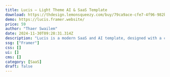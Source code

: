 ```yaml
---
title: Lucis — Light Theme AI & SaaS Template
download: https://thdesign.lemonsqueezy.com/buy/79ca9ace-cfe7-4f96-982b-d952de528899
demo: https://lucis.framer.website/
price: 59
author: "Thaer Swailem"
date: 2024-11-30T09:28:31.314Z
description: "Lucis is a modern SaaS and AI template, designed with a clean, light theme that emphasizes simplicity and functionality. Tailored for tech-driven startups and AI platforms, Lucis offers a user-friendly layout, fast loading times, and responsive design."
ssg: ["Framer"]
css: []
ui: []
cms: []
category: [SaaS]
draft: false
---
```

